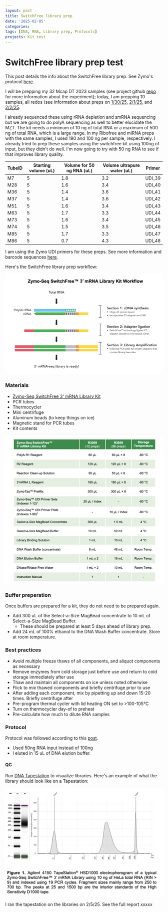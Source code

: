 ```yaml
---
layout: post
title: SwitchFree library prep
date: '2025-02-05'
categories:
tags: [DNA, RNA, Library prep, Protocols]
projects: Kit test 
---
```


# SwitchFree library prep test

This post details the info about the SwitchFree library prep. See Zymo's protocol [here](https://files.zymoresearch.com/protocols/_r3008_r3009__zymo_seq_switchfree_3_mrna_library_kit.pdf). 

I will be prepping my 32 Mcap DT 2023 samples (see project github [repo](https://github.com/JillAshey/DevelopmentalTimeseries) for more information about the experiment); today, I am prepping 10 samples, all redos (see information about preps on [1/30/25](https://github.com/JillAshey/JillAshey_Putnam_Lab_Notebook/blob/master/_posts/2025-01-30-Zymo-SwitchFree_McapLarvae-DT.md), [2/1/25](https://github.com/JillAshey/JillAshey_Putnam_Lab_Notebook/blob/master/_posts/2025-02-01-Zymo-SwitchFree_McapLarvae-DT.md), and [2/2/25](https://github.com/JillAshey/JillAshey_Putnam_Lab_Notebook/blob/master/_posts/2025-02-02-Zymo-SwitchFree_McapLarvae-DT.md). 

I already sequenced these using rRNA depletion and smRNA sequencing but we are going to do polyA sequencing as well to better elucidate the MZT. The kit needs a minimum of 10 ng of total RNA or a maximum of 500 ng of total RNA, which is a large range. In my Ribofree and miRNA preps with the same samples, I used 190 and 100 ng per sample, respectively. I already tried to prep these samples using the switchfree kit using 100ng of input, but they didn't do well. I'm now going to try with 50 ng RNA to see if that improves library quality. 

| TubeID | Starting volume (uL) | Volume for 50 ng RNA (uL) | Volume ultrapure water (uL) | Primer |
| ------ | -------------------- | ------------------------- | --------------------------- | ------ |
| M7     | 5                    | 1.8                       | 3.2                         | UDI_39 |
| M28    | 5                    | 1.6                       | 3.4                         | UDI_40 |
| M36    | 5                    | 1.4                       | 3.6                         | UDI_41 |
| M37    | 5                    | 1.4                       | 3.6                         | UDI_42 |
| M51    | 5                    | 1.6                       | 3.4                         | UDI_43 |
| M63    | 5                    | 1.7                       | 3.3                         | UDI_44 |
| M73    | 5                    | 1.6                       | 3.4                         | UDI_45 |
| M74    | 5                    | 1.5                       | 3.5                         | UDI_46 |
| M85    | 5                    | 1.7                       | 3.3                         | UDI_47 |
| M86    | 5                    | 0.7                       | 4.3                         | UDI_48 |

I am using the Zymo UDI primers for these preps. See more information and barcode sequences [here](https://www.zymoresearch.com/products/zymo-seq-udi-primer-sets?srsltid=AfmBOoqmYVsF5dEMxwuwu7L6mn6Ot93O6ldOc9wwDwvXUhCkKhg0WK5Y). 

Here's the SwitchFree library prep workflow: 

![](https://raw.githubusercontent.com/JillAshey/JillAshey_Putnam_Lab_Notebook/master/images/switchfree_lib_prep_workflow.png)

### Materials 

- [Zymo-Seq SwitchFree 3' mRNA Library Kit](https://www.zymoresearch.com/products/zymo-seq-switchfree-3-mrna-library-kit)
- PCR tubes 
- Thermocycler 
- Mini centrifuge
- Aluminum beads (to keep things on ice)
- Magnetic stand for PCR tubes 
- Kit contents 

![](https://raw.githubusercontent.com/JillAshey/JillAshey_Putnam_Lab_Notebook/master/images/switchfree_lib_prep_contents.png)

### Buffer preperation 

Once buffers are prepared for a kit, they do not need to be prepared again. 

- Add 300 uL of the Select-a-Size MagBead concentrate to 10 mL of Select-a-Size MagBead Buffer. 
	- These should be prepared at least 5 days ahead of library prep. 
- Add 24 mL of 100% ethanol to the DNA Wash Buffer concentrate. Store at room temperature. 

### Best practices 

- Avoid multiple freeze thaws of all components, and aliquot components as necessary
- Remove enzymes from cold storage just before use and return to cold storage immediately after use
- Thaw and maintain all components on ice unless noted otherwise 
- Flick to mix thawed components and briefly centrifuge prior to use 
- After adding each component, mix by pipetting up and down 15-20 times. Briefly centrifuge after 
- Pre-program thermal cycler with lid heating ON set to >100-105°C 
- Turn on thermocycler day-of to preheat 
- Pre-calculate how much to dilute RNA samples 

### Protocol 

Protocol was followed according to this [post](https://github.com/JillAshey/JillAshey_Putnam_Lab_Notebook/blob/master/_posts/2024-03-29-Zymo-SwitchFree.md). 

- Used 50ng RNA input instead of 100ng
- I eluted in 15 uL of DNA elution buffer.

#### QC

Run [DNA Tapestation](https://github.com/meschedl/MESPutnam_Open_Lab_Notebook/blob/master/_posts/2019-07-30-DNA-Tapestation.md) to visualize libraries. Here's an example of what the library should look like on a Tapestation: 

![](https://raw.githubusercontent.com/JillAshey/JillAshey_Putnam_Lab_Notebook/master/images/switchfree_lib_prep_library_example.png)

I ran the tapestation on the libraries on 2/5/25. See the full report xxxxx